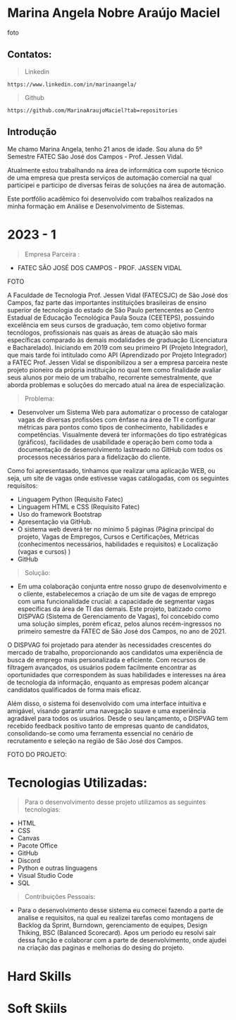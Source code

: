 # Marina Angela Nobre Araújo Maciel
foto 

## Contatos: 

> Linkedin 
```
https://www.linkedin.com/in/marinaangela/
```
> Github
```
https://github.com/MarinaAraujoMaciel?tab=repositories
```

## Introdução

Me chamo Marina Angela, tenho 21 anos de idade. Sou aluna do 5º Semestre FATEC São José dos Campos - Prof. Jessen Vidal.

Atualmente estou trabalhando na área de informática com suporte técnico de uma empresa que presta serviços de automação comercial na qual participei e participo de diversas feiras de soluções na área de automação.

Este portfólio acadêmico foi desenvolvido com trabalhos realizados na minha formação em Análise e Desenvolvimento de Sistemas.

# 2023 - 1 

> Empresa Parceira :
 - FATEC SÃO JOSÉ DOS CAMPOS - PROF. JASSEN VIDAL

 FOTO

 A Faculdade de Tecnologia Prof. Jessen Vidal (FATECSJC) de São José dos Campos, faz parte das importantes instituições brasileiras de ensino superior de tecnologia do estado de São Paulo pertencentes ao Centro Estadual de Educação Tecnológica Paula Souza (CEETEPS), possuindo excelência em seus cursos de graduação, tem como objetivo formar tecnólogos, profissionais nas quais as áreas de atuação são mais específicas comparado às demais modalidades de graduação (Licenciatura e Bacharelado).
 Iniciando em 2019 com seu primeiro PI (Projeto Integrador), que mais tarde foi intitulado como API (Aprendizado por Projeto Integrador) a FATEC Prof. Jessen Vidal se disponibilizou a ser a empresa parceira neste projeto pioneiro da própria instituição no qual tem como finalidade avaliar seus alunos por meio de um trabalho, recorrente semestralmente, que aborda problemas e soluções do mercado atual na área de especialização.

> Problema: 

 - Desenvolver um Sistema Web para automatizar o processo de catalogar vagas de diversas profissões com ênfase na área de TI e configurar métricas para pontos como tipos de conhecimento, habilidades e competências. Visualmente deverá ter informações do tipo estratégicas (gráficos), facilidades de usabilidade e operação bem como toda a documentação de desenvolvimento lastreado no GitHub com todos os processos necessários para a fidelização do cliente.

 Como foi apresentasado, tinhamos que realizar uma aplicação WEB, ou seja, um site de vagas onde estivesse vagas catálogadas, com os seguintes requisitos:

- Linguagem Python (Requisito Fatec)
- Linguagem HTML e CSS (Requisito Fatec)
- Uso do framework Bootstrap
- Apresentação via GitHub.
- O sistema web deverá ter no mínimo 5 páginas (Página principal do projeto, Vagas de Empregos, Cursos e Certificações, Métricas (conhecimentos necessários, habilidades e requisitos) e Localização (vagas e cursos) )
- GitHub

> Solução: 

 - Em uma colaboração conjunta entre nosso grupo de desenvolvimento e o cliente, estabelecemos a criação de um site de vagas de emprego com uma funcionalidade crucial: a capacidade de segmentar vagas específicas da área de TI das demais. Este projeto, batizado como DISPVAG (Sistema de Gerenciamento de Vagas), foi concebido como uma solução simples, porém eficaz, pelos alunos recém-ingressos no primeiro semestre da FATEC de São José dos Campos, no ano de 2021.

O DISPVAG foi projetado para atender às necessidades crescentes do mercado de trabalho, proporcionando aos candidatos uma experiência de busca de emprego mais personalizada e eficiente. Com recursos de filtragem avançados, os usuários podem facilmente encontrar as oportunidades que correspondem às suas habilidades e interesses na área de tecnologia da informação, enquanto as empresas podem alcançar candidatos qualificados de forma mais eficaz.

Além disso, o sistema foi desenvolvido com uma interface intuitiva e amigável, visando garantir uma navegação suave e uma experiência agradável para todos os usuários. 
Desde o seu lançamento, o DISPVAG tem recebido feedback positivo tanto de empresas quanto de candidatos, consolidando-se como uma ferramenta essencial no cenário de recrutamento e seleção na região de São José dos Campos.

FOTO DO PROJETO: 


# Tecnologias Utilizadas:

> Para o desenvolvimento desse projeto utilizamos as seguintes tecnologias:
 - HTML
 - CSS
 - Canvas
 - Pacote Office
 - GitHub
 - Discord
 - Python e outras linguagens
 - Visual Studio Code
 - SQL

> Contribuições Pessoais: 
 - Para o desenvolvimento desse sistema eu comecei fazendo a parte de analise e requisitos, na qual eu realizei tarefas como montagens de Backlog da Sprint, Burndown, gerenciamento de equipes, Design Thiking, BSC (Balanced Scorecard). 
 Apos um periodo eu resolvi sair dessa função e colaborar com a parte de desenvolvimento, onde ajudei na criação das paginas e melhorias do desing do projeto. 


# Hard Skills 

# Soft Skiils








